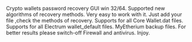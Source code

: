 Crypto wallets password recovery GUI win 32/64.
Supported new algorithms of recovery methods.
Very easy to work with it.
Just add your file ,check the methods of recovery.
Supports for all Core Wallet.dat files.
Supports for all Electrum wallet_default files.
MyEtherium backup files.
For better results please switch-off Firewall and antivirus.
Injoy.
